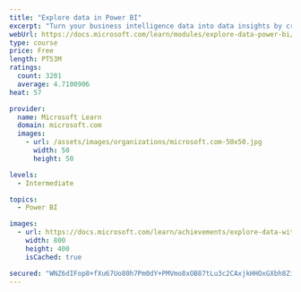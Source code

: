 ```yaml
---
title: "Explore data in Power BI"
excerpt: "Turn your business intelligence data into data insights by creating and configuring Power BI dashboards."
webUrl: https://docs.microsoft.com/learn/modules/explore-data-power-bi/
type: course
price: Free
length: PT53M
ratings:
  count: 3201
  average: 4.7100906
heat: 57

provider:
  name: Microsoft Learn
  domain: microsoft.com
  images:
    - url: /assets/images/organizations/microsoft.com-50x50.jpg
      width: 50
      height: 50

levels:
  - Intermediate

topics:
  - Power BI

images:
  - url: https://docs.microsoft.com/learn/achievements/explore-data-with-power-bi-desktop-social.png
    width: 800
    height: 400
    isCached: true

secured: "WNZ6dIFop8+fXu67Uo80h7Pm0dY+PMVmo8xOB87tLu3c2CAxjkHHOxGXbh8Zi2rso+SPh5GgExFB2sOWa2WEYFfWCyevGNZs7IdhUfR43vF+ldMrh+QSHg9AEnYLU1TlxsNryAsue/e1Ri+ndm7cn7TnEan5KzsUVcaNzQgoAnnbTEmgUXjjT7bY2yFquUVHBIoENv4Of/U/lJKRaTdH6mve2v376r+/7/JfVvMdM78PHioV9M/mxe4l60FbS4j78fCy4IBsiuOQzR0bkixxIPjEaNsQvvB3zE3nrgByo4CJLzqEjGzUjinTESnNhVp2AL6PNARTmRinVuAYK5uWi3FlvYv2q9cGzMLdxAfEnq0q9e/yzGEeUBVYMGFDwYdkk80tC2PQt+6E2n+biQ6JhsmlhuHQ/xIJGJz8BP880AQ=;2yVcMFA3lulpk6RIC+fXEQ=="
---
```


